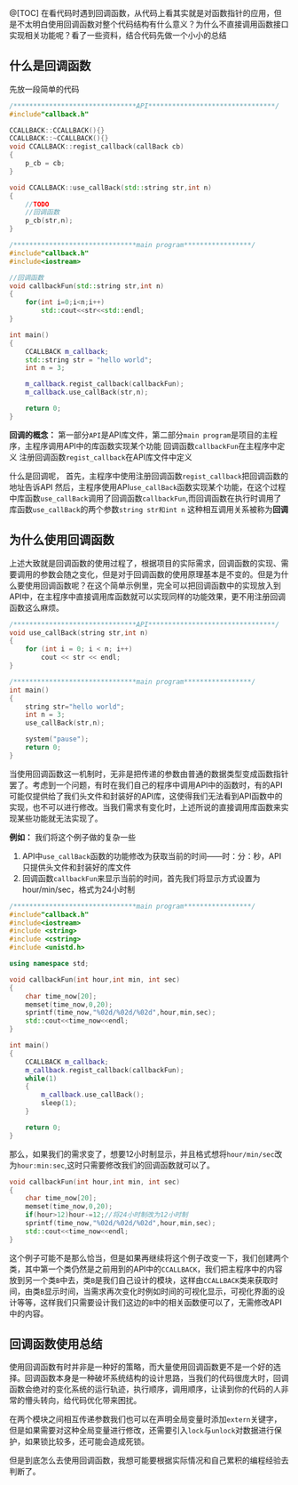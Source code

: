 @[TOC]
在看代码时遇到回调函数，从代码上看其实就是对函数指针的应用，但是不太明白使用回调函数对整个代码结构有什么意义？为什么不直接调用函数接口实现相关功能呢？看了一些资料，结合代码先做一个小小的总结
## 什么是回调函数
先放一段简单的代码
```cpp
/*******************************API********************************/
#include"callback.h"

CCALLBACK::CCALLBACK(){}
CCALLBACK::~CCALLBACK(){}
void CCALLBACK::regist_callback(callBack cb)
{
    p_cb = cb;
}

void CCALLBACK::use_callBack(std::string str,int n)
{
    //TODO
    //回调函数
    p_cb(str,n);
}
```
```cpp
/*******************************main program*****************/
#include"callback.h"
#include<iostream>

//回调函数
void callbackFun(std::string str,int n)
{
    for(int i=0;i<n;i++)
        std::cout<<str<<std::endl;
}

int main()
{
    CCALLBACK m_callback;
    std::string str = "hello world";
    int n = 3;

    m_callback.regist_callback(callbackFun);
    m_callback.use_callBack(str,n);

    return 0;
}
```
**回调的概念：**
第一部分```API```是API库文件，第二部分```main program```是项目的主程序，主程序调用API中的库函数实现某个功能
回调函数```callbackFun```在主程序中定义
注册回调函数```regist_callback```在API库文件中定义

什么是回调呢，
首先，主程序中使用注册回调函数```regist_callback```把回调函数的地址告诉API
然后，主程序使用API```use_callBack```函数实现某个功能，在这个过程中库函数```use_callBack```调用了回调函数```callbackFun```,而回调函数在执行时调用了库函数```use_callBack```的两个参数```string str和int n```
这种相互调用关系被称为**回调**
## 为什么使用回调函数
上述大致就是回调函数的使用过程了，根据项目的实际需求，回调函数的实现、需要调用的参数会随之变化，但是对于回调函数的使用原理基本是不变的。但是为什么要使用回调函数呢？在这个简单示例里，完全可以把回调函数中的实现放入到API中，在主程序中直接调用库函数就可以实现同样的功能效果，更不用注册回调函数这么麻烦。
```cpp
/*******************************API********************************/
void use_callBack(string str,int n)
{
	for (int i = 0; i < n; i++)
		cout << str << endl;
}

/*******************************main program*****************/
int main()
{
	string str="hello world";
	int n = 3;
	use_callBack(str,n);

	system("pause");
    return 0;
}
```
当使用回调函数这一机制时，无非是把传递的参数由普通的数据类型变成函数指针罢了。考虑到一个问题，有时在我们自己的程序中调用API中的函数时，有的API可能仅提供给了我们头文件和封装好的API库，这使得我们无法看到API函数中的实现，也不可以进行修改。当我们需求有变化时，上述所说的直接调用库函数来实现某些功能就无法实现了。

**例如：**
我们将这个例子做的复杂一些
1. API中```use_callBack```函数的功能修改为获取当前的时间——时：分：秒，API只提供头文件和封装好的库文件
2. 回调函数```callbackFun```来显示当前的时间，首先我们将显示方式设置为hour/min/sec，格式为24小时制

```cpp
/*******************************main program*****************/
#include"callback.h"
#include<iostream>
#include <string>
#include <cstring>
#include <unistd.h>

using namespace std;

void callbackFun(int hour,int min, int sec)
{
    char time_now[20];
    memset(time_now,0,20);
    sprintf(time_now,"%02d/%02d/%02d",hour,min,sec);
    std::cout<<time_now<<endl;
}

int main()
{
    CCALLBACK m_callback;
    m_callback.regist_callback(callbackFun);
    while(1)
    {
        m_callback.use_callBack();
        sleep(1);
    }

    return 0;
}
```
那么，如果我们的需求变了，想要12小时制显示，并且格式想将```hour/min/sec```改为```hour:min:sec```,这时只需要修改我们的回调函数就可以了。
```cpp
void callbackFun(int hour,int min, int sec)
{
    char time_now[20];
    memset(time_now,0,20);
    if(hour>12)hour-=12;//将24小时制改为12小时制
    sprintf(time_now,"%02d/%02d/%02d",hour,min,sec);
    std::cout<<time_now<<endl;
}
```
这个例子可能不是那么恰当，但是如果再继续将这个例子改变一下，我们创建两个类，其中第一个类仍然是之前用到的API中的```CCALLBACK```，我们把主程序中的内容放到另一个类```B```中去，类```B```是我们自己设计的模块，这样由```CCALLBACK```类来获取时间，由类```B```显示时间，当需求再次变化时例如时间的可视化显示，可视化界面的设计等等，这样我们只需要设计我们这边的```B```中的相关函数便可以了，无需修改API中的内容。

## 回调函数使用总结
使用回调函数有时并非是一种好的策略，而大量使用回调函数更不是一个好的选择。回调函数本身是一种破坏系统结构的设计思路，当我们的代码很庞大时，回调函数会绝对的变化系统的运行轨迹，执行顺序，调用顺序，让读到你的代码的人非常的懵头转向，给代码优化带来困扰。

在两个模块之间相互传递参数我们也可以在声明全局变量时添加```extern```关键字，但是如果需要对这种全局变量进行修改，还需要引入```lock```与```unlock```对数据进行保护，如果锁比较多，还可能会造成死锁。

但是到底怎么去使用回调函数，我想可能要根据实际情况和自己累积的编程经验去判断了。